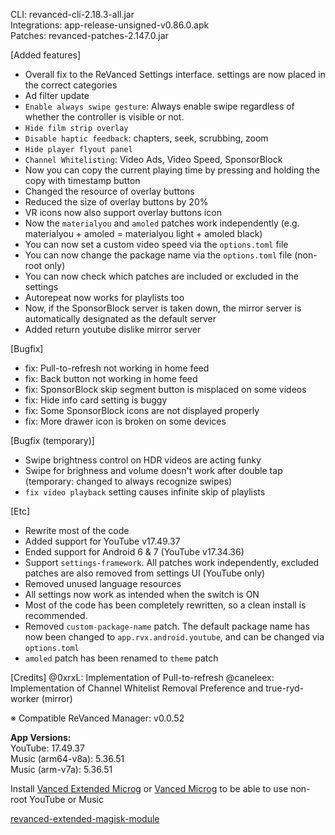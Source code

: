 CLI: revanced-cli-2.18.3-all.jar  
Integrations: app-release-unsigned-v0.86.0.apk  
Patches: revanced-patches-2.147.0.jar  

[Added features]
- Overall fix to the ReVanced Settings interface. settings are now placed in the correct categories
- Ad filter update
- `Enable always swipe gesture`: Always enable swipe regardless of whether the controller is visible or not.
- `Hide film strip overlay`
- `Disable haptic feedback`: chapters, seek, scrubbing, zoom
- `Hide player flyout panel`
- `Channel Whitelisting`: Video Ads, Video Speed, SponsorBlock
- Now you can copy the current playing time by pressing and holding the copy with timestamp button
- Changed the resource of overlay buttons
- Reduced the size of overlay buttons by 20%
- VR icons now also support overlay buttons icon
- Now the `materialyou` and `amoled` patches work independently
(e.g. materialyou + amoled = materialyou light + amoled black)
- You can now set a custom video speed via the `options.toml` file
- You can now change the package name via the `options.toml` file (non-root only)
- You can now check which patches are included or excluded in the settings
- Autorepeat now works for playlists too
- Now, if the SponsorBlock server is taken down, the mirror server is automatically designated as the default server
- Added return youtube dislike mirror server

[Bugfix]
- fix: Pull-to-refresh not working in home feed
- fix: Back button not working in home feed
- fix: SponsorBlock skip segment button is misplaced on some videos
- fix: Hide info card setting is buggy
- fix: Some SponsorBlock icons are not displayed properly
- fix: More drawer icon is broken on some devices

[Bugfix (temporary)]
- Swipe brightness control on HDR videos are acting funky
- Swipe for brighness and volume doesn't work after double tap (temporary: changed to always recognize swipes)
- `fix video playback` setting causes infinite skip of playlists

[Etc]
- Rewrite most of the code
- Added support for YouTube v17.49.37
- Ended support for Android 6 & 7 (YouTube v17.34.36)
- Support `settings-framework`. All patches work independently, excluded patches are also removed from settings UI (YouTube only)
- Removed unused language resources
- All settings now work as intended when the switch is ON
- Most of the code has been completely rewritten, so a clean install is recommended.
- Removed `custom-package-name` patch. The default package name has now been changed to `app.rvx.android.youtube`, and can be changed via `options.toml`
- `amoled` patch has been renamed to `theme` patch

[Credits]
@0xrxL: Implementation of Pull-to-refresh
@caneleex: Implementation of Channel Whitelist Removal Preference and true-ryd-worker (mirror)

※ Compatible ReVanced Manager: v0.0.52
  
**App Versions:**  
YouTube: 17.49.37  
Music (arm64-v8a): 5.36.51  
Music (arm-v7a): 5.36.51  

Install [Vanced Extended Microg](https://github.com/inotia00/VancedMicroG/releases) or [Vanced Microg](https://github.com/TeamVanced/VancedMicroG/releases) to be able to use non-root YouTube or Music  

[revanced-extended-magisk-module](https://github.com/MatadorProBr/revanced-extended-magisk-module)  
